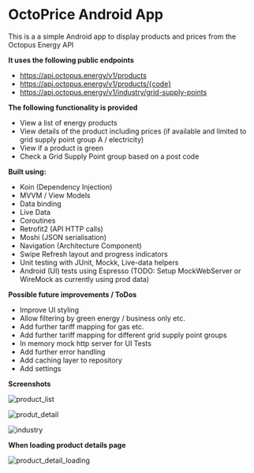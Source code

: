 # OctoPrice Android App

This is a a simple Android app to display products and prices from the Octopus Energy API

**It uses the following public endpoints**

- https://api.octopus.energy/v1/products
- https://api.octopus.energy/v1/products/{code}
- https://api.octopus.energy/v1/industry/grid-supply-points

**The following functionality is provided**

- View a list of energy products
- View details of the product including prices (if available and limited to grid supply point group A / electricity)
- View if a product is green
- Check a Grid Supply Point group based on a post code

**Built using:**

- Koin (Dependency Injection)
- MVVM / View Models
- Data binding
- Live Data 
- Coroutines
- Retrofit2 (API HTTP calls)
- Moshi (JSON serialisation)
- Navigation (Architecture Component)
- Swipe Refresh layout and progress indicators 
- Unit testing with JUnit, Mockk, Live-data helpers
- Android (UI) tests using Espresso (TODO: Setup MockWebServer or WireMock as currently using prod data)

**Possible future improvements / ToDos**

- Improve UI styling 
- Allow filtering by green energy / business only etc.
- Add further tariff mapping for gas etc.
- Add further tariff mapping for different grid supply point groups
- In memory mock http server for UI Tests 
- Add further error handling
- Add caching layer to repository
- Add settings 

**Screenshots**

![product_list](https://user-images.githubusercontent.com/2723637/110288061-5a0a6f80-7fdf-11eb-91c1-288b611aab65.png)

![produt_detail](https://user-images.githubusercontent.com/2723637/110288092-655d9b00-7fdf-11eb-8f03-74ca27bbed22.png)

![industry](https://user-images.githubusercontent.com/2723637/110288107-6abae580-7fdf-11eb-8609-329533e54faa.png)



**When loading product details page**



![product_detail_loading](https://user-images.githubusercontent.com/2723637/110288080-5f67ba00-7fdf-11eb-869b-80156d803bec.png)



